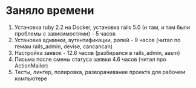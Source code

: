 # Заняло времени
1. Установка ruby 2.2 на Docker, установка rails 5.0 (и там, и там были проблемы с зависимостями) - 5 часов
2. Установка админки, аутентификации, ролей - 9 часов (читал по гемам rails_admin, devise, cancancan)
3. Настройка заявок - 12.6 часов (разбирался в rails_admin, aasm)
4. Письма после смены статуса заявки 4.6 часов (читал про ActionMailer)
5. Тесты, линтер, полировка, разворачивание проекта для рабочем компьютере
